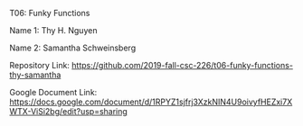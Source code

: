 T06: Funky Functions

Name 1: Thy H. Nguyen

Name 2: Samantha Schweinsberg

Repository Link: https://github.com/2019-fall-csc-226/t06-funky-functions-thy-samantha

Google Document Link: https://docs.google.com/document/d/1RPYZ1sjfrj3XzkNIN4U9oivyfHEZxi7XWTX-ViSi2bg/edit?usp=sharing
